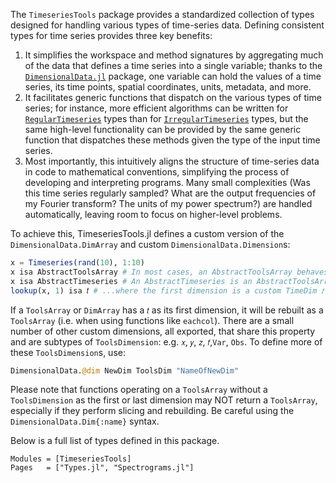 The `TimeseriesTools` package provides a standardized collection of types designed for handling various types of time-series data.
Defining consistent types for time series provides three key benefits:
1. It simplifies the workspace and method signatures by aggregating much of the data that defines a time series into a single variable; thanks to the [`DimensionalData.jl`](https://github.com/rafaqz/DimensionalData.jl) package, one variable can hold the values of a time series, its time points, spatial coordinates, units, metadata, and more.
2. It facilitates generic functions that dispatch on the various types of time series; for instance, more efficient algorithms can be written for [`RegularTimeseries`](@ref) types than for [`IrregularTimeseries`](@ref) types, but the same high-level functionality can be provided by the same generic function that dispatches these methods given the type of the input time series.
3. Most importantly, this intuitively aligns the structure of time-series data in code to mathematical conventions, simplifying the process of developing and interpreting programs. Many small complexities (Was this time series regularly sampled? What are the output frequencies of my Fourier transform? The units of my power spectrum?) are handled automatically, leaving room to focus on higher-level problems.

To achieve this, TimeseriesTools.jl defines a custom version of the `DimensionalData.DimArray` and custom `DimensionalData.Dimension`s:
```julia
x = Timeseries(rand(10), 1:10)
x isa AbstractToolsArray # In most cases, an AbstractToolsArray behaves like a DimArray; see DimensionalData
x isa AbstractTimeseries # An AbstractTimeseries is an AbstractToolsArray...
lookup(x, 1) isa 𝑡 # ...where the first dimension is a custom TimeDim 𝑡
```
If a `ToolsArray` or `DimArray` has a `𝑡` as its first dimension, it will be rebuilt as a `ToolsArray` (i.e. when using functions like `eachcol`).
There are a small number of other custom dimensions, all exported, that share this property and are subtypes of `ToolsDimension`: e.g. `𝑥`, `𝑦`, `𝑧`, `𝑓`,`Var`, `Obs`.
To define more of these `ToolsDimension`s, use:
```julia
DimensionalData.@dim NewDim ToolsDim "NameOfNewDim"
```
Please note that functions operating on a `ToolsArray` without a `ToolsDimension` as the first or last dimension may NOT return a `ToolsArray`, especially if they perform slicing and rebuilding. Be careful using the `DimensionalData.Dim{:name}` syntax.

Below is a full list of types defined in this package.

```@autodocs
Modules = [TimeseriesTools]
Pages   = ["Types.jl", "Spectrograms.jl"]
```
